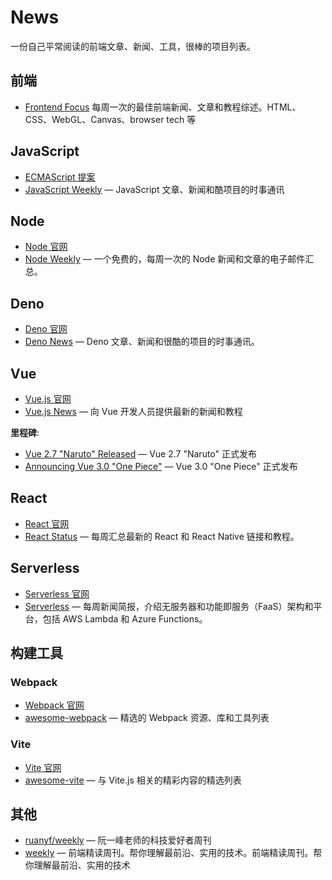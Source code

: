 # News

一份自己平常阅读的前端文章、新闻、工具，很棒的项目列表。

## 前端

- [Frontend Focus](https://frontendfoc.us/) 每周一次的最佳前端新闻、文章和教程综述。HTML、CSS、WebGL、Canvas、browser tech 等

## JavaScript

- [ECMAScript 提案](https://github.com/tc39/proposals)
- [JavaScript Weekly](https://javascriptweekly.com/) — JavaScript 文章、新闻和酷项目的时事通讯

## Node

- [Node 官网](https://nodejs.org/en/)
- [Node Weekly](https://nodeweekly.com/) — 一个免费的，每周一次的 Node 新闻和文章的电子邮件汇总。

## Deno

- [Deno 官网](https://deno.land/)
- [Deno News](https://deno.news/) — Deno 文章、新闻和很酷的项目的时事通讯。

## Vue

- [Vue.js 官网](https://vuejs.org/)
- [Vue.js News](https://news.vuejs.org/) — 向 Vue 开发人员提供最新的新闻和教程

**里程碑**:

- [Vue 2.7 "Naruto" Released](https://blog.vuejs.org/posts/vue-2-7-naruto.html) — Vue 2.7 "Naruto" 正式发布
- [Announcing Vue 3.0 "One Piece"](https://blog.vuejs.org/posts/vue-3-one-piece.html) — Vue 3.0 "One Piece" 正式发布

## React

- [React 官网](https://github.com/facebook/react)
- [React Status](https://react.statuscode.com/) — 每周汇总最新的 React 和 React Native 链接和教程。

## Serverless

- [Serverless 官网](https://cn.serverless.com/)
- [Serverless](https://serverless.email/) — 每周新闻简报，介绍无服务器和功能即服务（FaaS）架构和平台，包括 AWS Lambda 和 Azure Functions。

## 构建工具

### Webpack

- [Webpack 官网](https://webpack.js.org/)
- [awesome-webpack](https://github.com/webpack-contrib/awesome-webpack) — 精选的 Webpack 资源、库和工具列表

### Vite

- [Vite 官网](https://vitejs.dev/)
- [awesome-vite](https://github.com/vitejs/awesome-vite) — 与 Vite.js 相关的精彩内容的精选列表

## 其他

- [ruanyf/weekly](https://github.com/ruanyf/weekly) — 阮一峰老师的科技爱好者周刊
- [weekly](https://github.com/ascoders/weekly) — 前端精读周刊。帮你理解最前沿、实用的技术。前端精读周刊。帮你理解最前沿、实用的技术
